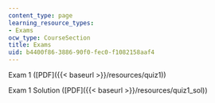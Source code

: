 ```yaml
---
content_type: page
learning_resource_types:
- Exams
ocw_type: CourseSection
title: Exams
uid: b4400f86-3886-90f0-fec0-f1082158aaf4
---
```


Exam 1 ([PDF]({{< baseurl >}}/resources/quiz1))

Exam 1 Solution ([PDF]({{< baseurl >}}/resources/quiz1_sol))